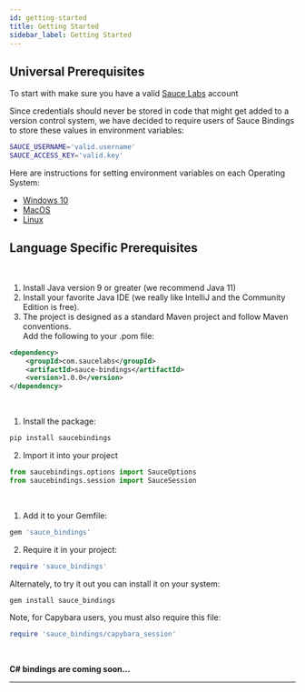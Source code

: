 ```yaml
---
id: getting-started
title: Getting Started
sidebar_label: Getting Started
---
```


## Universal Prerequisites

To start with make sure you have a valid [Sauce Labs](https://app.saucelabs.com/) account 

Since credentials should never be stored in code that might get added to a version control system, 
we have decided to require users of Sauce Bindings to store these values in environment variables:

```bash
SAUCE_USERNAME='valid.username'
SAUCE_ACCESS_KEY='valid.key'
```

Here are instructions for setting environment variables on each Operating System: 
* [Windows 10](https://www.architectryan.com/2018/08/31/how-to-change-environment-variables-on-windows-10/) 
* [MacOS](https://apple.stackexchange.com/questions/106778/how-do-i-set-environment-variables-on-os-x)
* [Linux](https://askubuntu.com/questions/58814/how-do-i-add-environment-variables)


## Language Specific  Prerequisites

<!--DOCUSAURUS_CODE_TABS-->
<!--Java-->
<br />

1. Install Java version 9 or greater (we recommend Java 11)<br />
2. Install your favorite Java IDE (we really like IntelliJ and the Community Edition is free).
2. The project is designed as a standard Maven project and follow Maven conventions.</br>
Add the following to your .pom file:

```xml
<dependency>
    <groupId>com.saucelabs</groupId>
    <artifactId>sauce-bindings</artifactId>
    <version>1.0.0</version>
</dependency>
```

<!--Python-->
<br />

1. Install the package:
```bash
pip install saucebindings
```
2. Import it into your project
```python
from saucebindings.options import SauceOptions
from saucebindings.session import SauceSession
```

<!--Ruby-->
<br />

1. Add it to your Gemfile:
```ruby
gem 'sauce_bindings'
```
2. Require it in your project:
```ruby
require 'sauce_bindings'
```

Alternately, to try it out you can install it on your system:
```bash
gem install sauce_bindings
```

Note, for Capybara users, you must also require this file:
```ruby
require 'sauce_bindings/capybara_session'
```
<!--C#-->
<br />

**C# bindings are coming soon...**

<!--END_DOCUSAURUS_CODE_TABS-->

___
